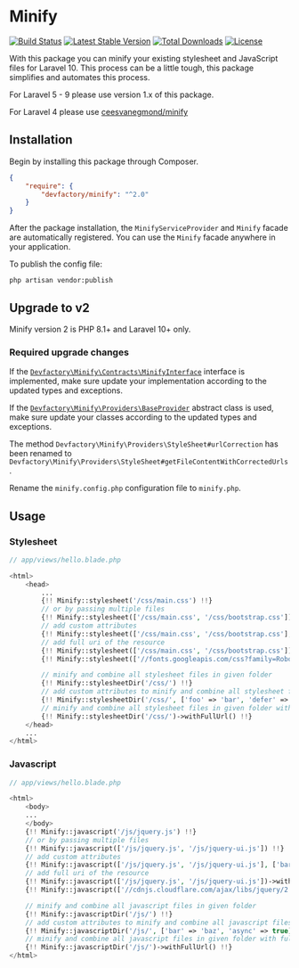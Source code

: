 # Minify

[![Build Status](https://img.shields.io/github/actions/workflow/status/DevFactoryCH/minify/tests.yml)](https://github.com/DevFactoryCH/minify/actions/workflows/tests.yml)
[![Latest Stable Version](https://poser.pugx.org/devfactory/minify/v/stable.svg)](https://packagist.org/packages/devfactory/minify)
[![Total Downloads](https://poser.pugx.org/devfactory/minify/downloads.svg)](https://packagist.org/packages/devfactory/minify)
[![License](https://poser.pugx.org/devfactory/minify/license.svg)](https://packagist.org/packages/devfactory/minify)

With this package you can minify your existing stylesheet and JavaScript files for Laravel 10.
This process can be a little tough, this package simplifies and automates this process.

For Laravel 5 - 9 please use version 1.x of this package.

For Laravel 4 please use [ceesvanegmond/minify](https://github.com/ceesvanegmond/minify)

## Installation

Begin by installing this package through Composer.


```json
{
    "require": {
        "devfactory/minify": "^2.0"
    }
}
```

After the package installation, the `MinifyServiceProvider` and `Minify` facade are automatically registered.
You can use the `Minify` facade anywhere in your application.

To publish the config file:

```shell
php artisan vendor:publish
```


## Upgrade to v2
Minify version 2 is PHP 8.1+ and Laravel 10+ only.

### Required upgrade changes
If the [`Devfactory\Minify\Contracts\MinifyInterface`](src/Contracts/MinifyInterface.php) interface is implemented,
make sure update your implementation according to the updated types and exceptions.

If the [`Devfactory\Minify\Providers\BaseProvider`](src/Providers/BaseProvider.php) abstract class is used,
make sure update your classes according to the updated types and exceptions.

The method `Devfactory\Minify\Providers\StyleSheet#urlCorrection` has been renamed to `Devfactory\Minify\Providers\StyleSheet#getFileContentWithCorrectedUrls`.

Rename the `minify.config.php` configuration file to `minify.php`.

## Usage
### Stylesheet

```php
// app/views/hello.blade.php

<html>
    <head>
        ...
        {!! Minify::stylesheet('/css/main.css') !!}
        // or by passing multiple files
        {!! Minify::stylesheet(['/css/main.css', '/css/bootstrap.css']) !!}
        // add custom attributes
        {!! Minify::stylesheet(['/css/main.css', '/css/bootstrap.css'], ['foo' => 'bar']) !!}
        // add full uri of the resource
        {!! Minify::stylesheet(['/css/main.css', '/css/bootstrap.css'])->withFullUrl() !!}
        {!! Minify::stylesheet(['//fonts.googleapis.com/css?family=Roboto']) !!}

        // minify and combine all stylesheet files in given folder
        {!! Minify::stylesheetDir('/css/') !!}
        // add custom attributes to minify and combine all stylesheet files in given folder
        {!! Minify::stylesheetDir('/css/', ['foo' => 'bar', 'defer' => true]) !!}
        // minify and combine all stylesheet files in given folder with full uri
        {!! Minify::stylesheetDir('/css/')->withFullUrl() !!}
    </head>
    ...
</html>
```

### Javascript

```php
// app/views/hello.blade.php

<html>
    <body>
    ...
    </body>
    {!! Minify::javascript('/js/jquery.js') !!}
    // or by passing multiple files
    {!! Minify::javascript(['/js/jquery.js', '/js/jquery-ui.js']) !!}
    // add custom attributes
    {!! Minify::javascript(['/js/jquery.js', '/js/jquery-ui.js'], ['bar' => 'baz']) !!}
    // add full uri of the resource
    {!! Minify::javascript(['/js/jquery.js', '/js/jquery-ui.js'])->withFullUrl() !!}
    {!! Minify::javascript(['//cdnjs.cloudflare.com/ajax/libs/jquery/2.1.3/jquery.min.js']) !!}

    // minify and combine all javascript files in given folder
    {!! Minify::javascriptDir('/js/') !!}
    // add custom attributes to minify and combine all javascript files in given folder
    {!! Minify::javascriptDir('/js/', ['bar' => 'baz', 'async' => true]) !!}
    // minify and combine all javascript files in given folder with full uri
    {!! Minify::javascriptDir('/js/')->withFullUrl() !!}
</html>
```
